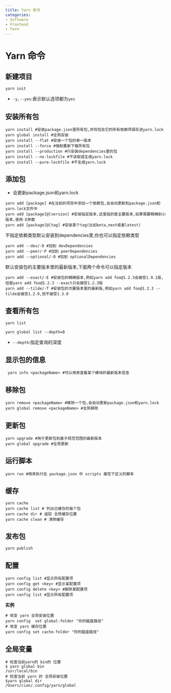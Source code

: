 ```yaml
---
title: Yarn 命令
categories:
- Software
- Frontend
- Yarn
---
```

# Yarn 命令

## 新建项目

```shell
yarn init
```

- `-y,--yes`:表示默认选项都为`yes`

## 安装所有包

```shell
yarn install #安装package.json里所有包,并将包及它的所有依赖项保存进yarn.lock
yarn global install #全局安装
yarn install --flat #安装一个包的单一版本
yarn install --force #强制重新下载所有包
yarn install --production #只安装dependencies里的包
yarn install --no-lockfile #不读取或生成yarn.lock
yarn install --pure-lockfile #不生成yarn.lock
```

## 添加包

- 会更新package.json和yarn.lock

```shell
yarn add [package] #在当前的项目中添加一个依赖包,会自动更新到package.json和yarn.lock文件中
yarn add [package]@[version] #安装指定版本,这里指的是主要版本,如果需要精确到小版本,使用-E参数
yarn add [package]@[tag] #安装某个tag(比如beta,next或者latest)
```

不指定依赖类型默认安装到dependencies里,你也可以指定依赖类型

```shell
yarn add --dev/-D #加到 devDependencies
yarn add --peer/-P #加到 peerDependencies
yarn add --optional/-O #加到 optionalDependencies
```

默认安装包的主要版本里的最新版本,下面两个命令可以指定版本

```shell
yarn add --exact/-E #安装包的精确版本,例如yarn add foo@1.2.3会接受1.9.1版,但是yarn add foo@1.2.3 --exact只会接受1.2.3版
yarn add --tilde/-T #安装包的次要版本里的最新版,例如yarn add foo@1.2.3 --tilde会接受1.2.9,但不接受1.3.0
```

## 查看所有包

```shell
yarn list

yarn global list --depth=0
```

- `--depth`:指定查询的深度

## 显示包的信息

```
 yarn info <packageName> #可以用来查看某个模块的最新版本信息
```

## 移除包

```shell
yarn remove <packageName> #移除一个包,会自动更新package.json和yarn.lock
yarn global remove <packageName> #全局移除
```

## 更新包

```shell
yarn upgrade #用于更新包到基于规范范围的最新版本
yarn global upgrade #全局更新
```

## 运行脚本

```shell
yarn run #用来执行在 package.json 中 scripts 属性下定义的脚本
```

## 缓存

```shell
yarn cache
yarn cache list # 列出已缓存的每个包
yarn cache dir # 返回 全局缓存位置
yarn cache clean # 清除缓存
```

## 发布包

```shell
yarn publish
```

## 配置

```shell
yarn config list #显示所有配置项
yarn config get <key> #显示某配置项
yarn config delete <key> #删除某配置项
yarn config list #显示所有配置项
```

**实例**

```shell
# 改变 yarn 全局安装位置
yarn config  set global-folder "你的磁盘路径"
# 改变 yarn 缓存位置
yarn config set cache-folder "你的磁盘路径"
```

## 全局变量

```shell
# 检查当前yarn的 bin的 位置
$ yarn global bin
/usr/local/bin
# 检查当前 yarn 的 全局安装位置
$yarn global dir
/Users/cian/.config/yarn/global
```

